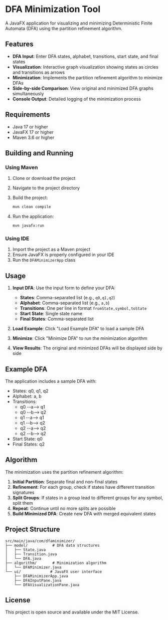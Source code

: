 # DFA Minimization Tool

A JavaFX application for visualizing and minimizing Deterministic Finite Automata (DFA) using the partition refinement algorithm.

## Features

- **DFA Input**: Enter DFA states, alphabet, transitions, start state, and final states
- **Visualization**: Interactive graph visualization showing states as circles and transitions as arrows
- **Minimization**: Implements the partition refinement algorithm to minimize DFAs
- **Side-by-side Comparison**: View original and minimized DFA graphs simultaneously
- **Console Output**: Detailed logging of the minimization process

## Requirements

- Java 17 or higher
- JavaFX 17 or higher
- Maven 3.6 or higher

## Building and Running

### Using Maven

1. Clone or download the project
2. Navigate to the project directory
3. Build the project:
   ```bash
   mvn clean compile
   ```

4. Run the application:
   ```bash
   mvn javafx:run
   ```

### Using IDE

1. Import the project as a Maven project
2. Ensure JavaFX is properly configured in your IDE
3. Run the `DFAMinimizerApp` class

## Usage

1. **Input DFA**: Use the input form to define your DFA:
   - **States**: Comma-separated list (e.g., `q0,q1,q2`)
   - **Alphabet**: Comma-separated list (e.g., `a,b`)
   - **Transitions**: One per line in format `fromState,symbol,toState`
   - **Start State**: Single state name
   - **Final States**: Comma-separated list

2. **Load Example**: Click "Load Example DFA" to load a sample DFA

3. **Minimize**: Click "Minimize DFA" to run the minimization algorithm

4. **View Results**: The original and minimized DFAs will be displayed side by side

## Example DFA

The application includes a sample DFA with:
- States: q0, q1, q2
- Alphabet: a, b
- Transitions:
  - q0 --a--> q1
  - q0 --b--> q2
  - q1 --a--> q1
  - q1 --b--> q2
  - q2 --a--> q2
  - q2 --b--> q2
- Start State: q0
- Final States: q2

## Algorithm

The minimization uses the partition refinement algorithm:

1. **Initial Partition**: Separate final and non-final states
2. **Refinement**: For each group, check if states have different transition signatures
3. **Split Groups**: If states in a group lead to different groups for any symbol, split them
4. **Repeat**: Continue until no more splits are possible
5. **Build Minimized DFA**: Create new DFA with merged equivalent states

## Project Structure

```
src/main/java/com/dfaminimizer/
├── model/           # DFA data structures
│   ├── State.java
│   ├── Transition.java
│   └── DFA.java
├── algorithm/       # Minimization algorithm
│   └── DFAMinimizer.java
└── ui/             # JavaFX user interface
    ├── DFAMinimizerApp.java
    ├── DFAInputPane.java
    └── DFAVisualizationPane.java
```

## License

This project is open source and available under the MIT License.